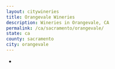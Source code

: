 ```yaml
---
layout: citywineries
title: Orangevale Wineries
description: Wineries in Orangevale, CA
permalink: /ca/sacramento/orangevale/
state: ca
county: sacramento
city: orangevale
---
```

-
